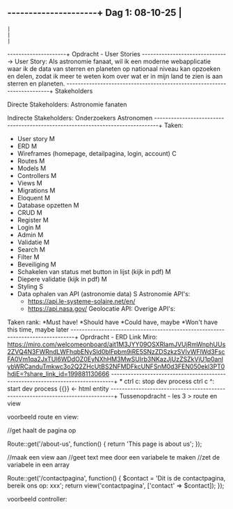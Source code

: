 ---------------------+
Dag 1: 08-10-25
    |
-----
    |
    |
    |
---------------------+
Opdracht - User Stories
------------------------------->
User Story:
Als astronomie fanaat, wil ik een moderne webapplicatie waar ik de data van sterren en planeten op nationaal niveau kan opzoeken en delen, zodat ik meer te weten kom over wat er in mijn land te zien is aan sterren en planeten.
------------------------------------------------------------------------+
Stakeholders

Directe Stakeholders:
Astronomie fanaten

Indirecte Stakeholders:
Onderzoekers
Astronomen
-------------------------------------------------------------------------------+
Taken:
- User story M
- ERD M
- Wireframes (homepage, detailpagina, login, account) C
- Routes M
- Models M
- Controllers M
- Views M
- Migrations M
- Eloquent M
- Database opzetten M
- CRUD M
- Register M
- Login M
- Admin M
- Validatie M
- Search M
- Filter M
- Beveiliging M
- Schakelen van status met button in lijst (kijk in pdf) M
- Diepere validatie (kijk in pdf) M
- Styling S
- Data ophalen van API (astronomie data) S
    Astronomie API's:
    - https://api.le-systeme-solaire.net/en/
    - https://api.nasa.gov/
    Geolocatie API:
    Overige API's:
  
Taken rank:
*Must have!
*Should have
*Could have, maybe
*Won't have this time, maybe later
-------------------------------------------------------------------------------+
Oprdracht - ERD
 Link Miro: https://miro.com/welcomeonboard/ait1M3JYY09OSXRlamJVUjRmWnphUUs2ZVQ4N3FWRndLWFhqbENySld0blFpbm9iRE5SNzZDSzkzSVIvWFlWd3FscFA0Vm1qa2JxTUl6WDdOZ0EyNXhHM3MwSUIrb3NKazJjUzZSZkVjU1p0anlybWRCanduTmkwc3o2Q2ZHcUtBS2NFMDFkcUNFSnM0d3FEN050ekl3PT0hdjE=?share_link_id=199881130666
-------------------------------------------------------------------------------+
*
ctrl c: stop dev process
ctrl c ^: start dev process
{{}} <- html entity
-------------------------------------------------------------------------------+
Tussenopdracht - les 3 > route en view

voorbeeld route en view:

//get haalt de pagina op

Route::get('/about-us', function() {
return 'This page is about us';
});

//maak een view aan
//geet text mee door een variabele te maken
//zet de variabele in een array

Route::get('/contactpagina', function() {
$contact = 'Dit is de contactpagina, bereik ons op: xxx';
return view('contactpagina', ['contact' => $contact]);
});

voorbeeld controller: 
